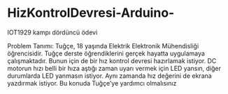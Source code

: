 # HizKontrolDevresi-Arduino-
 IOT1929 kampı dördüncü ödevi

Problem Tanımı:
Tuğçe, 18 yaşında Elektrik Elektronik Mühendisliği öğrencisidir. Tuğçe derste öğrendiklerini gerçek hayatta uygulamaya çalışmaktadır. Bunun için de bir hız kontrol devresi hazırlamak istiyor. DC motorun hızı belli bir hıza aştığı zaman uyarı vermek için LED yansın, diğer durumlarda LED yanmasın istiyor. Aynı zamanda hız değerini de ekrana yazdırmak istiyor. Bu konuda Tuğçe’ye yardımcı olmalısınız
